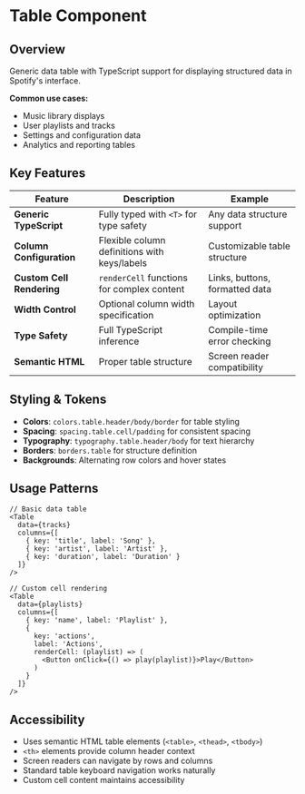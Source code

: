 # Table Component

## Overview
Generic data table with TypeScript support for displaying structured data in Spotify's interface.

**Common use cases:**
- Music library displays
- User playlists and tracks
- Settings and configuration data
- Analytics and reporting tables

## Key Features

| Feature | Description | Example |
|---------|-------------|---------|
| **Generic TypeScript** | Fully typed with `<T>` for type safety | Any data structure support |
| **Column Configuration** | Flexible column definitions with keys/labels | Customizable table structure |
| **Custom Cell Rendering** | `renderCell` functions for complex content | Links, buttons, formatted data |
| **Width Control** | Optional column width specification | Layout optimization |
| **Type Safety** | Full TypeScript inference | Compile-time error checking |
| **Semantic HTML** | Proper table structure | Screen reader compatibility |

## Styling & Tokens

- **Colors**: `colors.table.header/body/border` for table styling
- **Spacing**: `spacing.table.cell/padding` for consistent spacing
- **Typography**: `typography.table.header/body` for text hierarchy
- **Borders**: `borders.table` for structure definition
- **Backgrounds**: Alternating row colors and hover states

## Usage Patterns

```tsx
// Basic data table
<Table 
  data={tracks}
  columns={[
    { key: 'title', label: 'Song' },
    { key: 'artist', label: 'Artist' },
    { key: 'duration', label: 'Duration' }
  ]}
/>

// Custom cell rendering
<Table 
  data={playlists}
  columns={[
    { key: 'name', label: 'Playlist' },
    { 
      key: 'actions', 
      label: 'Actions',
      renderCell: (playlist) => (
        <Button onClick={() => play(playlist)}>Play</Button>
      )
    }
  ]}
/>
```

## Accessibility

- Uses semantic HTML table elements (`<table>`, `<thead>`, `<tbody>`)
- `<th>` elements provide column header context
- Screen readers can navigate by rows and columns
- Standard table keyboard navigation works naturally
- Custom cell content maintains accessibility 